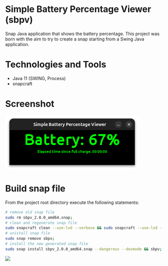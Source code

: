 # Simple Battery Percentage Viewer (sbpv)

Snap Java application that shows the battery percentage. This project was born with the aim to try to create a snap
starting from a Swing Java application.

# Technologies and Tools

- Java 11 (SWING, Process)
- snapcraft

# Screenshot

![screenshot](./screenshot/sbpv.png)

# Build snap file

From the project root directory execute the following statements:

```bash
# remove old snap file
sudo rm sbpv_2.0.0_amd64.snap;
# clean and regenerate snap file 
sudo snapcraft clean --use-lxd --verbose && sudo snapcraft --use-lxd --debug --verbose; 
# unistall snap file
sudo snap remove sbpv;
# install the new generated snap file 
sudo snap install sbpv_2.0.0_amd64.snap --dangerous --devmode && sbpv;
```

<img src="https://andre-i.eu/api/v1/ipResource/custom.png?host=https://github.com/goto-eof/sbpv" onerror="this.style.display='none'" />

